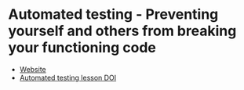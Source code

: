 # Automated testing - Preventing yourself and others from breaking your functioning code

- [Website](https://coderefinery.github.io/testing/)
- [Automated testing lesson DOI](https://doi.org/10.5281/zenodo.16410887)
